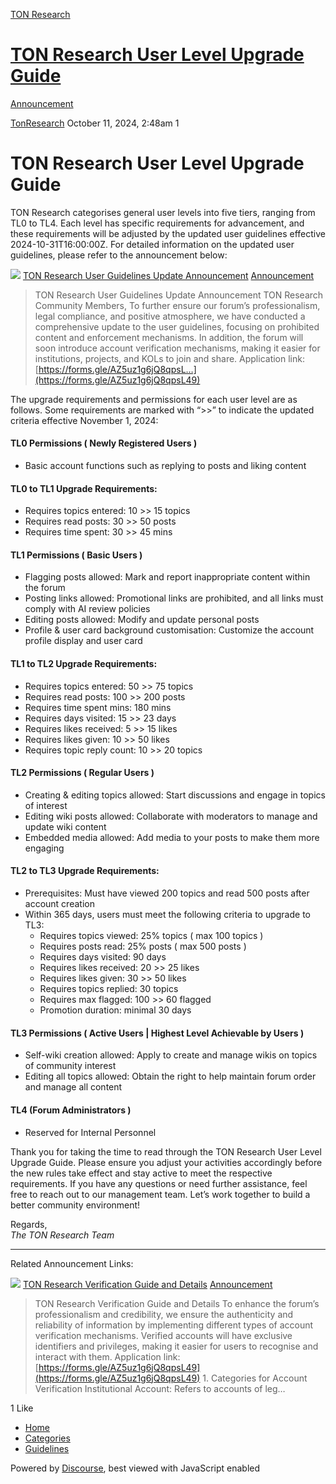 [TON Research](/)

# [TON Research User Level Upgrade Guide](/t/ton-research-user-level-upgrade-guide/38240)

[Announcement](/c/announcement/5) 

    

[TonResearch](https://tonresear.ch/u/TonResearch)  October 11, 2024, 2:48am  1

# [](#p-62370-ton-research-user-level-upgrade-guide-1)TON Research User Level Upgrade Guide

TON Research categorises general user levels into five tiers, ranging from TL0 to TL4. Each level has specific requirements for advancement, and these requirements will be adjusted by the updated user guidelines effective 2024-10-31T16:00:00Z. For detailed information on the updated user guidelines, please refer to the announcement below:

![](https://tonresear.ch/user_avatar/tonresear.ch/tonresearch/48/163_2.png) [TON Research User Guidelines Update Announcement](https://tonresear.ch/t/ton-research-user-guidelines-update-announcement/38242) [Announcement](/c/announcement/5)

> [](#p-62372-ton-research-user-guidelines-update-announcement-1)TON Research User Guidelines Update Announcement TON Research Community Members, To further ensure our forum’s professionalism, legal compliance, and positive atmosphere, we have conducted a comprehensive update to the user guidelines, focusing on prohibited content and enforcement mechanisms. In addition, the forum will soon introduce account verification mechanisms, making it easier for institutions, projects, and KOLs to join and share. Application link: [https://forms.gle/AZ5uz1g6jQ8qpsL…](https://forms.gle/AZ5uz1g6jQ8qpsL49)

The upgrade requirements and permissions for each user level are as follows. Some requirements are marked with “>>” to indicate the updated criteria effective November 1, 2024:

#### [](#p-62370-tl0-permissions-newly-registered-users-2)TL0 Permissions ( Newly Registered Users )

*   Basic account functions such as replying to posts and liking content

#### [](#p-62370-tl0-to-tl1-upgrade-requirements-3)TL0 to TL1 Upgrade Requirements:

*   Requires topics entered: 10 >> 15 topics
*   Requires read posts: 30 >> 50 posts
*   Requires time spent: 30 >> 45 mins

#### [](#p-62370-tl1-permissions-basic-users-4)TL1 Permissions ( Basic Users )

*   Flagging posts allowed: Mark and report inappropriate content within the forum
*   Posting links allowed: Promotional links are prohibited, and all links must comply with AI review policies
*   Editing posts allowed: Modify and update personal posts
*   Profile & user card background customisation: Customize the account profile display and user card

#### [](#p-62370-tl1-to-tl2-upgrade-requirements-5)TL1 to TL2 Upgrade Requirements:

*   Requires topics entered: 50 >> 75 topics
*   Requires read posts: 100 >> 200 posts
*   Requires time spent mins: 180 mins
*   Requires days visited: 15 >> 23 days
*   Requires likes received: 5 >> 15 likes
*   Requires likes given: 10 >> 50 likes
*   Requires topic reply count: 10 >> 20 topics

#### [](#p-62370-tl2-permissions-regular-users-6)TL2 Permissions ( Regular Users )

*   Creating & editing topics allowed: Start discussions and engage in topics of interest
*   Editing wiki posts allowed: Collaborate with moderators to manage and update wiki content
*   Embedded media allowed: Add media to your posts to make them more engaging

#### [](#p-62370-tl2-to-tl3-upgrade-requirements-7)TL2 to TL3 Upgrade Requirements:

*   Prerequisites: Must have viewed 200 topics and read 500 posts after account creation
*   Within 365 days, users must meet the following criteria to upgrade to TL3:
    *   Requires topics viewed: 25% topics ( max 100 topics )
    *   Requires posts read: 25% posts ( max 500 posts )
    *   Requires days visited: 90 days
    *   Requires likes received: 20 >> 25 likes
    *   Requires likes given: 30 >> 50 likes
    *   Requires topics replied: 30 topics
    *   Requires max flagged: 100 >> 60 flagged
    *   Promotion duration: minimal 30 days

#### [](#p-62370-tl3-permissions-active-users-highest-level-achievable-by-users-8)TL3 Permissions ( Active Users | Highest Level Achievable by Users )

*   Self-wiki creation allowed: Apply to create and manage wikis on topics of community interest
*   Editing all topics allowed: Obtain the right to help maintain forum order and manage all content

#### [](#p-62370-tl4-forum-administrators-9)TL4 (Forum Administrators )

*   Reserved for Internal Personnel

Thank you for taking the time to read through the TON Research User Level Upgrade Guide. Please ensure you adjust your activities accordingly before the new rules take effect and stay active to meet the respective requirements. If you have any questions or need further assistance, feel free to reach out to our management team. Let’s work together to build a better community environment!

Regards,  
_The TON Research Team_

* * *

Related Announcement Links:

![](https://tonresear.ch/user_avatar/tonresear.ch/tonresearch/48/163_2.png) [TON Research Verification Guide and Details](https://tonresear.ch/t/ton-research-verification-guide-and-details/38241) [Announcement](/c/announcement/5)

> [](#p-62371-ton-research-verification-guide-and-details-1)TON Research Verification Guide and Details To enhance the forum’s professionalism and credibility, we ensure the authenticity and reliability of information by implementing different types of account verification mechanisms. Verified accounts will have exclusive identifiers and privileges, making it easier for users to recognise and interact with them. Application link: [https://forms.gle/AZ5uz1g6jQ8qpsL49](https://forms.gle/AZ5uz1g6jQ8qpsL49) [](#p-62371-h-1-categories-for-account-verification-2)1\. Categories for Account Verification Institutional Account: Refers to accounts of leg…

  1 Like

*   [Home](/)
*   [Categories](/categories)
*   [Guidelines](/guidelines)

Powered by [Discourse](https://www.discourse.org), best viewed with JavaScript enabled
